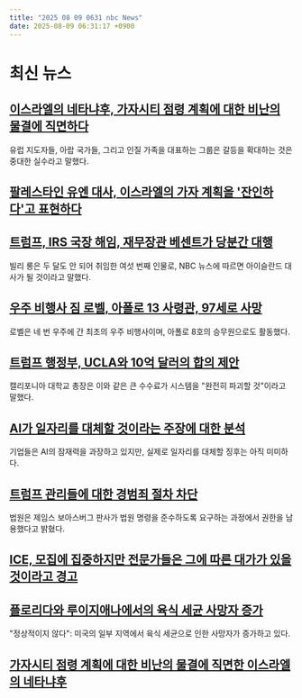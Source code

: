 ```yaml
---
title: "2025 08 09 0631 nbc News"
date: 2025-08-09 06:31:17 +0900
---
```


# 최신 뉴스

## [이스라엘의 네타냐후, 가자시티 점령 계획에 대한 비난의 물결에 직면하다](https://www.nbcnews.com/world/israel/httpsnebulanbcnewstoolsnetnbcnewscontenteditisraels-netanyahu-rcna223847)  
유럽 지도자들, 아랍 국가들, 그리고 인질 가족을 대표하는 그룹은 갈등을 확대하는 것은 중대한 실수라고 말했다. 

## [팔레스타인 유엔 대사, 이스라엘의 가자 계획을 '잔인하다'고 표현하다](https://www.nbcnews.com/world/middle-east/live-blog/israel-gaza-city-occupy-hamas-war-hunger-netanyahu-live-updates-rcna223805)  

## [트럼프, IRS 국장 해임, 재무장관 베센트가 당분간 대행](https://www.nbcnews.com/politics/economics/trump-replaces-irs-chief-with-bessent-rcna223965)  
빌리 롱은 두 달도 안 되어 취임한 여섯 번째 인물로, NBC 뉴스에 따르면 아이슬란드 대사가 될 것이라고 말했다. 

## [우주 비행사 짐 로벨, 아폴로 13 사령관, 97세로 사망](https://www.nbcnews.com/news/obituaries/astronaut-jim-lovell-apollo-13-commander-dies-97-rcna223949)  
로벨은 네 번 우주에 간 최초의 우주 비행사이며, 아폴로 8호의 승무원으로도 활동했다. 

## [트럼프 행정부, UCLA와 10억 달러의 합의 제안](https://www.nbcnews.com/news/us-news/trump-1-billion-settlement-ucla-rcna223939)  
캘리포니아 대학교 총장은 이와 같은 큰 수수료가 시스템을 "완전히 파괴할 것"이라고 말했다. 

## [AI가 일자리를 대체할 것이라는 주장에 대한 분석](https://www.nbcnews.com/business/business-news/how-ai-changes-the-job-market-what-to-know-rcna223246)  
기업들은 AI의 잠재력을 과장하고 있지만, 실제로 일자리를 대체할 징후는 아직 미미하다. 

## [트럼프 관리들에 대한 경범죄 절차 차단](https://www.nbcnews.com/politics/trump-administration/appeals-court-blocks-contempt-proceedings-trump-officials-deportations-rcna223873)  
법원은 제임스 보아스버그 판사가 법원 명령을 준수하도록 요구하는 과정에서 권한을 남용했다고 밝혔다. 

## [ICE, 모집에 집중하지만 전문가들은 그에 따른 대가가 있을 것이라고 경고](https://www.nbcnews.com/news/us-news/ice-recruitment-dean-cain-signing-bonus-noem-immigration-rcna223463)  

## [플로리다와 루이지애나에서의 육식 세균 사망자 증가](https://www.nbcnews.com/health/health-news/deaths-flesh-eating-bacteria-rising-florida-louisiana-rcna223832)  
"정상적이지 않다": 미국의 일부 지역에서 육식 세균으로 인한 사망자가 증가하고 있다. 

## [가자시티 점령 계획에 대한 비난의 물결에 직면한 이스라엘의 네타냐후](https://www.nbcnews.com/world/israel/netanyahu-gaza-city-occupy-condemned-europe-germany-israel-hamas-war-rcna223847)